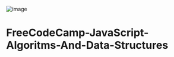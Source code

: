 ![image](https://github.com/MuhammadDev-OP/FreeCodeCamp-JavaScript-Algoritms-And-Data-Structures/assets/85152396/4610a094-fd2a-4255-b3b9-5a821bdf994e)

# FreeCodeCamp-JavaScript-Algoritms-And-Data-Structures
